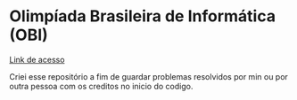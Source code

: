 # Olimpíada Brasileira de Informática (OBI)

[Link de acesso](https://olimpiada.ic.unicamp.br/pratique/)


Criei esse repositório a fim de guardar problemas resolvidos por min ou por outra pessoa com os creditos no inicio do codigo.

